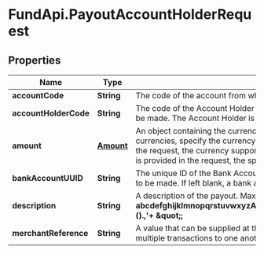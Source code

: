 # FundApi.PayoutAccountHolderRequest

## Properties

Name | Type | Description | Notes
------------ | ------------- | ------------- | -------------
**accountCode** | **String** | The code of the account from which the payout is to be made. | 
**accountHolderCode** | **String** | The code of the Account Holder who owns the account from which the payout is to be made. The Account Holder is the party to which the payout will be made. | 
**amount** | [**Amount**](Amount.md) | An object containing the currency and value of the payout. If the account has multiple currencies, specify the currency to be used. If the &#x60;bankAccountUUID&#x60; is provided in the request, the currency supported by the bank is used. If the &#x60;payoutMethodCode&#x60; is provided in the request, the specified payout method is selected. | [optional] 
**bankAccountUUID** | **String** | The unique ID of the Bank Account held by the Account Holder to which the payout is to be made. If left blank, a bank account is automatically selected. | [optional] 
**description** | **String** | A description of the payout. Maximum 200 characters. Allowed: **abcdefghijklmnopqrstuvwxyzABCDEFGHIJKLMNOPQRSTUVWXYZ0123456789/?:().,&#39;+ \&quot;;** | [optional] 
**merchantReference** | **String** | A value that can be supplied at the discretion of the executing user in order to link multiple transactions to one another. | [optional] 


